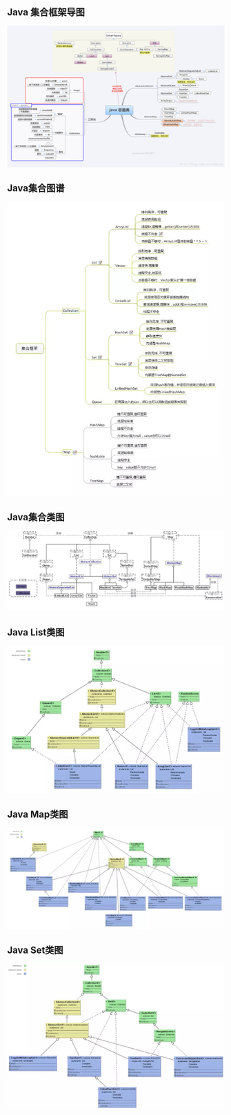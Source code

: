## Java 集合框架导图

![](./导图.png)



## Java集合图谱

![](./Java集合图谱.png)

## Java集合类图

![](./Java集合类图.png)





## Java List类图

![](./JavaList类图.png)



## Java Map类图

![](./JavaMap类图.png)



## Java Set类图

![](./JavaSet类图.png)



